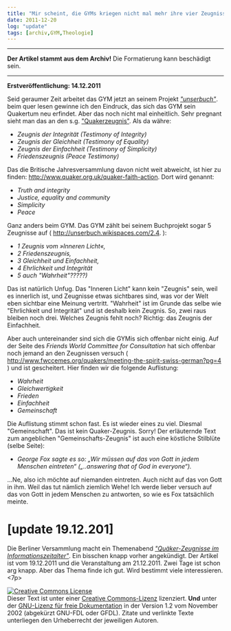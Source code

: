 ```yaml
---
title: "Mir scheint, die GYMs kriegen nicht mal mehr ihre vier Zeugnisse zusammen. [update 19.12.201]"
date: 2011-12-20
log: "update"
tags: [archiv,GYM,Theologie]
---
```

<hr><b>Der Artikel stammt aus dem Archiv!</b> Die Formatierung kann beschädigt sein.<hr>

<b>Erstveröffentlichung: 14.12.2011</b>

Seid geraumer Zeit arbeitet das GYM jetzt an seinem Projekt <a href="http://unserbuch.wikispaces.com/"><i>"unserbuch"</i></a>. beim quer lesen gewinne ich den Eindruck, das sich das GYM sein Quakertum neu erfindet. Aber das noch nicht mal einheitlich. Sehr pregnant sieht man das an den s.g. <a href="http://de.wikipedia.org/wiki/Qu%C3%A4kerzeugnis">"Quakerzeugnis"</a>. Als da währe:
<!--break-->
<ul>
<li><i>Zeugnis der Integrität (Testimony of Integrity)</i></li>
<li><i>Zeugnis der  Gleichheit (Testimony of Equality)</i></li>
<li><i>Zeugnis der Einfachheit (Testimony of Simplicity)</i></li>
<li><i>Friedenszeugnis (Peace Testimony)</i></li>
</ul>

Das die Britische Jahresversammlung davon nicht weit abweicht, ist hier zu finden: http://www.quaker.org.uk/quaker-faith-action. Dort wird genannt:

<ul>
<li><i>Truth and integrity</i></li>
<li><i>Justice, equality and community</i></li>
<li><i>Simplicity</i></li>
<li><i>Peace</i></li>
</ul>


Ganz anders beim GYM. Das GYM zählt bei seinem Buchprojekt sogar 5 Zeugnisse auf ( http://unserbuch.wikispaces.com/2.4. ):

<ul>
<li><i>1 Zeugnis vom »Inneren Licht«,</i></li>
<li><i>2 Friedenszeugnis,</i></li>
<li><i>3 Gleichheit und Einfachheit,</i></li>
<li><i>4 Ehrlichkeit und Integrität</i></li>
<li><i>5 auch "Wahrheit"?????)</i></li>
</ul>

Das ist natürlich Unfug. Das "Inneren Licht" kann kein "Zeugnis" sein, weil es innerlich ist, und Zeugnisse etwas sichtbares sind, was vor der Welt eben sichtbar eine Meinung vertritt. "Wahrheit" ist im Grunde das selbe wie "Ehrlichkeit und Integrität" und ist deshalb kein Zeugnis. So, zwei raus bleiben noch drei. Welches Zeugnis fehlt noch? Richtig: das Zeugnis der Einfachheit.


Aber auch untereinander sind sich die GYMis sich offenbar nicht einig. Auf der Seite des <i>Friends World Committee for Consultation</i> hat sich offenbar noch jemand an den Zeugnissen versuch ( http://www.fwccemes.org/quakers/meeting-the-spirit-swiss-german?pg=4 ) und ist gescheitert. Hier finden wir die folgende Auflistung:

<ul>
<li><i>Wahrheit</i></li>
<li><i>Gleichwertigkeit</i></li>
<li><i>Frieden</i></li>
<li><i>Einfachheit</i></li>
<li><i>Gemeinschaft</i></li>
</ul>

Die Auflistung stimmt schon fast. Es ist wieder eines zu viel. Diesmal "Gemeinschaft". Das ist kein Quaker-Zeugnis. Sorry! Der erläuternde Text zum angeblichen "Gemeinschafts-Zeugnis" ist auch eine köstliche Stilblüte (selbe Seite):

<ul>
<li><i>George Fox sagte es so: „Wir müssen auf das von Gott in jedem Menschen eintreten“ („..answering that of God in everyone“). </i></li>
</ul>

...Ne, also ich möchte auf niemanden eintreten. Auch nicht auf das von Gott in ihm. Weil das tut nämlich ziemlich Wehe! Ich werde lieber versuch auf das von Gott in jedem Menschen zu antworten, so wie es Fox tatsächlich meinte.

<h1>[update 19.12.201]</h1>
Die Berliner Versammlung macht ein Themenabend <i><a href="http://quaekerberlin.wordpress.com/2011/12/19/quaker-zeugnisse-im-informationszeitalter/">"Quäker-Zeugnisse im Informationszeitalter"</a></i>. Ein bisschen knapp vorher angekündigt. Der Artikel ist vom 19.12.2011 und die Veranstaltung am 21.12.2011. Zwei Tage ist schon arg knapp. Aber das Thema finde ich gut. Wird bestimmt viele interessieren.<7p>


<a href="http://creativecommons.org/licenses/by-sa/3.0/de/" rel="license"><img src="http://i.creativecommons.org/l/by-sa/3.0/de/88x31.png" style="border-width: 0pt;" alt="Creative Commons License" /></a><br />
Dieser <span rel="dc:type" href="http://purl.org/dc/dcmitype/Text" xmlns:dc="http://purl.org/dc/elements/1.1/">Text</span> ist unter einer <a href="http://creativecommons.org/licenses/by-sa/3.0/de/" rel="license">Creative Commons-Lizenz</a> lizenziert. <b>Und</b> unter der <a href="http://de.wikipedia.org/wiki/GFDL">GNU-Lizenz f&uuml;r freie Dokumentation</a> in der Version 1.2 vom November 2002 (abgek&uuml;rzt GNU-FDL oder GFDL). Zitate und verlinkte Texte unterliegen den Urheberrecht der jeweiligen Autoren.


